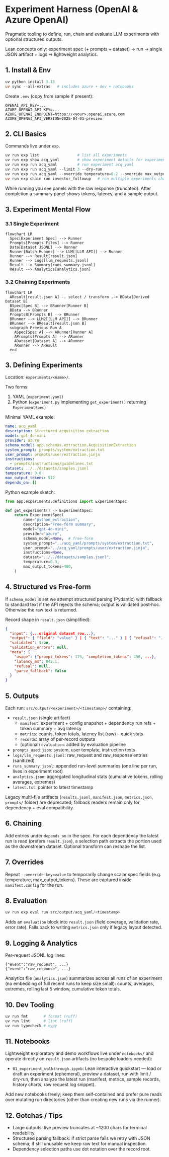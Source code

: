 # Experiment Harness (OpenAI & Azure OpenAI)

Pragmatic tooling to define, run, chain and evaluate LLM experiments with optional structured outputs.

Lean concepts only: experiment spec (+ prompts + dataset) -> run -> single JSON artifact + logs -> lightweight analytics.

## 1. Install & Env

```powershell
uv python install 3.13
uv sync --all-extras   # includes azure + dev + notebooks
```

Create `.env` (copy from sample if present):

```text
OPENAI_API_KEY=...
AZURE_OPENAI_API_KEY=...
AZURE_OPENAI_ENDPOINT=https://<your>.openai.azure.com
AZURE_OPENAI_API_VERSION=2025-04-01-preview
```

## 2. CLI Basics

Commands live under `exp`.

```powershell
uv run exp list                 # list all experiments
uv run exp show acq_yaml        # show experiment details for experiment acq_yaml
uv run exp run acq_yaml         # run experiment acq_yaml
uv run exp run acq_yaml --limit 3 --dry-run
uv run exp run acq_yaml --override temperature=0.2 --override max_output_tokens=256
uv run exp chain run investor_followup   # run multiple experiments chained together
```

While running you see panels with the raw response (truncated). After completion a summary panel shows tokens, latency, and a sample output.

## 3. Experiment Mental  Flow

### 3.1 Single Experiment

```mermaid
flowchart LR
  Spec[Experiment Spec] --> Runner
  Prompts[Prompts Files] --> Runner
  Data[Dataset JSONL] --> Runner
  Runner[Batch Runner] --> LLM[[LLM API]] --> Runner
  Runner --> Result[result.json]
  Runner --> Logs[llm_requests.jsonl]
  Result --> Summary[runs_summary.jsonl]
  Result --> Analytics[analytics.json]
```

### 3.2 Chaining Experiments

```mermaid
flowchart LR
  AResult[result.json A] -. select / transform .-> BData[Derived Dataset B]
  BSpec[Spec B] --> BRunner[Runner B]
  BData --> BRunner
  PromptsB[Prompts B] --> BRunner
  BRunner --> LLM2[[LLM API]] --> BRunner
  BRunner --> BResult[result.json B]
  subgraph Previous Run A
    ASpec[Spec A] --> ARunner[Runner A]
    APrompts[Prompts A] --> ARunner
    ADataset[Dataset A] --> ARunner
    ARunner --> AResult
  end
```

## 3. Defining Experiments

Location: `experiments/<name>/`.

Two forms:

1. YAML (`experiment.yaml`)
2. Python (`experiment.py` implementing `get_experiment()` returning `ExperimentSpec`)

Minimal YAML example:

```yaml
name: acq_yaml
description: Structured acquisition extraction
model: gpt-4o-mini
provider: azure
schema_model: app.schemas.extraction.AcquisitionExtraction
system_prompt: prompts/system/extraction.txt
user_prompt: prompts/user/extraction.jinja
instructions:
  - prompts/instructions/guidelines.txt
dataset: ../../datasets/samples.jsonl
temperature: 0.0
max_output_tokens: 512
depends_on: []
```

Python example sketch:

```python
from app.experiments.definitions import ExperimentSpec

def get_experiment() -> ExperimentSpec:
    return ExperimentSpec(
        name="python_extraction",
        description="Free-form summary",
        model="gpt-4o-mini",
        provider="azure",
        schema_model=None,  # free-form
        system_prompt="../acq_yaml/prompts/system/extraction.txt",
        user_prompt="../acq_yaml/prompts/user/extraction.jinja",
        instructions=None,
        dataset="../../datasets/samples.jsonl",
        temperature=0.3,
        max_output_tokens=400,
    )
```

## 4. Structured vs Free‑form

If `schema_model` is set we attempt structured parsing (Pydantic) with fallback to standard text if the API rejects the schema; output is validated post‑hoc. Otherwise the raw text is returned.

Record shape in `result.json` (simplified):

```json
{
  "input": {...original dataset row...},
  "output": { "field": "value" } | { "text": "..." } | { "refusal": "..." } | { "error": "..." },
  "validated": true,
  "validation_errors": null,
  "meta": {
    "usage": {"prompt_tokens": 123, "completion_tokens": 456, ...},
    "latency_ms": 842.1,
    "refusal": null,
    "parse_fallback": false
  }
}
```

## 5. Outputs

Each run: `src/output/<experiment>/<timestamp>/` containing:

- `result.json` (single artifact)
  - `manifest`: experiment + config snapshot + dependency run refs + token summary + avg latency
  - `metrics`: counts, token totals, latency list (raw) – quick stats
  - `records`: array of per‑record outputs
  - (optional) `evaluation`: added by evaluation pipeline
- `prompts_used.json`: system, user template, instruction texts
- `logs/llm_requests.jsonl`: raw_request and raw_response entries (sanitized)
- `runs_summary.jsonl`: appended run-level summaries (one line per run, lives in experiment root)
- `analytics.json`: aggregated longitudinal stats (cumulative tokens, rolling averages, extremes)
- `latest.txt`: pointer to latest timestamp

Legacy multi-file artifacts (`results.jsonl`, `manifest.json`, `metrics.json`, `prompts/` folder) are deprecated; fallback readers remain only for dependency + eval compatibility.

## 6. Chaining

Add entries under `depends_on` in the spec. For each dependency the latest run is read (prefers `result.json`), a selection path extracts the portion used as the downstream dataset. Optional transform can reshape the list.

## 7. Overrides

Repeat `--override key=value` to temporarily change scalar spec fields (e.g. temperature, max_output_tokens). These are captured inside `manifest.config` for the run.

## 8. Evaluation

```powershell
uv run exp eval run src/output/acq_yaml/<timestamp>
```

Adds an `evaluation` block into `result.json` (field coverage, validation rate, error rate). Falls back to writing `metrics.json` only if legacy layout detected.

## 9. Logging & Analytics

Per-request JSONL log lines:

```jsonl
{"event":"raw_request", ...}
{"event":"raw_response", ...}
```

Analytics file (`analytics.json`) summarizes across all runs of an experiment (no embedding of full recent runs to keep size small): counts, averages, extremes, rolling last 5 window, cumulative token totals.

## 10. Dev Tooling

```powershell
uv run fmt       # format (ruff)
uv run lint      # lint (ruff)
uv run typecheck # mypy
```

## 11. Notebooks

Lightweight exploratory and demo workflows live under `notebooks/` and operate directly on `result.json` artifacts (no bespoke loaders needed):

- `01_experiment_walkthrough.ipynb`: Lean interactive quickstart — load or draft an experiment (ephemeral), preview a dataset, run with limit / dry‑run, then analyze the latest run (manifest, metrics, sample records, history charts, raw request log snippet).

Add new notebooks freely; keep them self‑contained and prefer pure reads over mutating run directories (other than creating new runs via the runner).

## 12. Gotchas / Tips

- Large outputs: live preview truncates at ~1200 chars for terminal readability.
- Structured parsing fallback: if strict parse fails we retry with JSON schema; if still unusable we keep raw text for manual inspection.
- Dependency selection paths use dot notation over the record root.

